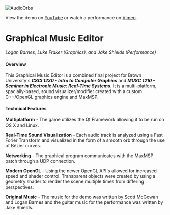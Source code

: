 ![AudioOrbs](http://giant.gfycat.com/DismalThoughtfulKoi.gif)

View the demo on <a href="https://www.youtube.com/watch?v=gGpCHjAKk-8" target="_blank">YouTube</a> or watch a performance on <a href="https://vimeo.com/117489883">Vimeo</a>.

# Graphical Music Editor

*Logan Barnes, Luke Fraker (Graphics), and Jake Shields (Performance)*

#### Overview

This Graphical Music Editor is a combined final project for Brown University's ***CSCI 1230 - Intro to Computer Graphics*** and ***MUSC 1210 - Seminar in Electronic Music: Real-Time Systems***. It is a multi-platform, spacially-based, sound visualizer/modifier created with a custom C++/OpenGL graphics engine and MaxMSP.

#### Technical Features
**Multiplatform** - The game utilizes the Qt Framework allowing it to be run on OS X and Linux.

**Real-Time Sound Visualization** - Each audio track is analyzed using a Fast Forier Transform and visualized in the form of a smooth orb through the use of Bézier curves.

**Networking** - The graphical program communicates with the MaxMSP patch through a UDP connection.

**Modern OpenGL** - Using the newer OpenGL API's allowed for increased speed and shader control. Transparent objects were created by using a geometry shader to render the scene multiple times from differing perspectives.

**Original Music** - The music for the demo was written by Scott McGowan and Logan Barnes and the guitar music for the performance was written by Jake Shields.

